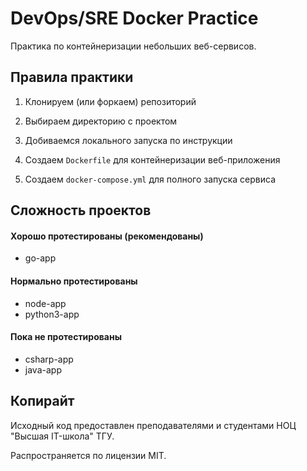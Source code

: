 # DevOps/SRE Docker Practice

Практика по контейнеризации небольших веб-сервисов.

## Правила практики

1. Клонируем (или форкаем) репозиторий

2. Выбираем директорию с проектом

3. Добиваемся локального запуска по инструкции

4. Создаем `Dockerfile` для контейнеризации веб-приложения

5. Создаем `docker-compose.yml` для полного запуска сервиса

## Сложность проектов

#### Хорошо протестированы (рекомендованы)

- go-app

#### Нормально протестированы

- node-app
- python3-app

#### Пока не протестированы

- csharp-app
- java-app

## Копирайт

Исходный код предоставлен преподавателями и студентами НОЦ "Высшая IT-школа" ТГУ.

Распространяется по лицензии MIT.
